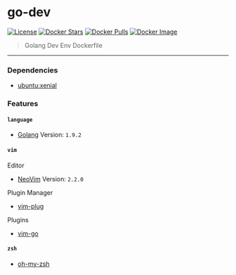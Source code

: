 go-dev
======

[![License](http://img.shields.io/:license-mit-blue.svg)](http://doge.mit-license.org) [![Docker Stars](https://img.shields.io/docker/stars/blacktop/go-dev.svg)](https://hub.docker.com/r/blacktop/go-dev/) [![Docker Pulls](https://img.shields.io/docker/pulls/blacktop/go-dev.svg)](https://hub.docker.com/r/blacktop/go-dev/) [![Docker Image](https://img.shields.io/badge/docker%20image-21.3MB-blue.svg)](https://hub.docker.com/r/blacktop/go-dev/)

> Golang Dev Env Dockerfile
___

### Dependencies

-	[ubuntu:xenial](https://hub.docker.com/_/ubuntu/)

### Features  

#### `language`

- [Golang](https://golang.org/dl/) Version: `1.9.2`

#### `vim`

Editor

- [NeoVim](https://neovim.io) Version: `2.2.0`

Plugin Manager

- [vim-plug](https://github.com/junegunn/vim-plug)

Plugins  

- [vim-go](https://github.com/fatih/vim-go)

#### `zsh`

- [oh-my-zsh](https://github.com/robbyrussell/oh-my-zsh)
